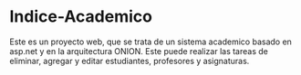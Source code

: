 # Indice-Academico
Este es un proyecto web, que se trata de un sistema academico basado en  asp.net y en la arquitectura ONION. Este  puede realizar las tareas de eliminar, agregar y editar estudiantes, profesores y asignaturas.

